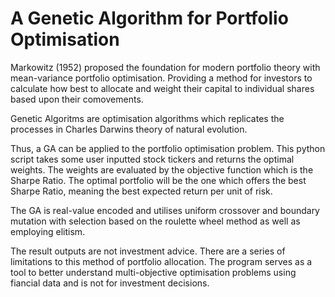 # A Genetic Algorithm for Portfolio Optimisation
Markowitz (1952) proposed the foundation for modern portfolio theory with mean-variance portfolio optimisation. Providing a method for investors to calculate how best to allocate and weight their capital to individual shares based upon their comovements.

Genetic Algoritms are optimisation algorithms which replicates the processes in Charles Darwins theory of natural evolution.

Thus, a GA can be applied to the portfolio optimisation problem. This python script takes some user inputted stock tickers and returns the optimal weights. The weights are evaluated by the objective function which is the Sharpe Ratio. The optimal portfolio will be the one which offers the best Sharpe Ratio, meaning the best expected return per unit of risk.

The GA is real-value encoded and utilises uniform crossover and boundary mutation with selection based on the roulette wheel method as well as employing elitism.

The result outputs are not investment advice. There are a series of limitations to this method of portfolio allocation. The program serves as a tool to better understand multi-objective optimisation problems using fiancial data and is not for investment decisions.
